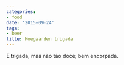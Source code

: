 ```yaml
---
categories:
- food
date: '2015-09-24'
tags:
- beer
title: Hoegaarden trigada
---
```


É trigada, mas não tão doce; bem encorpada.
